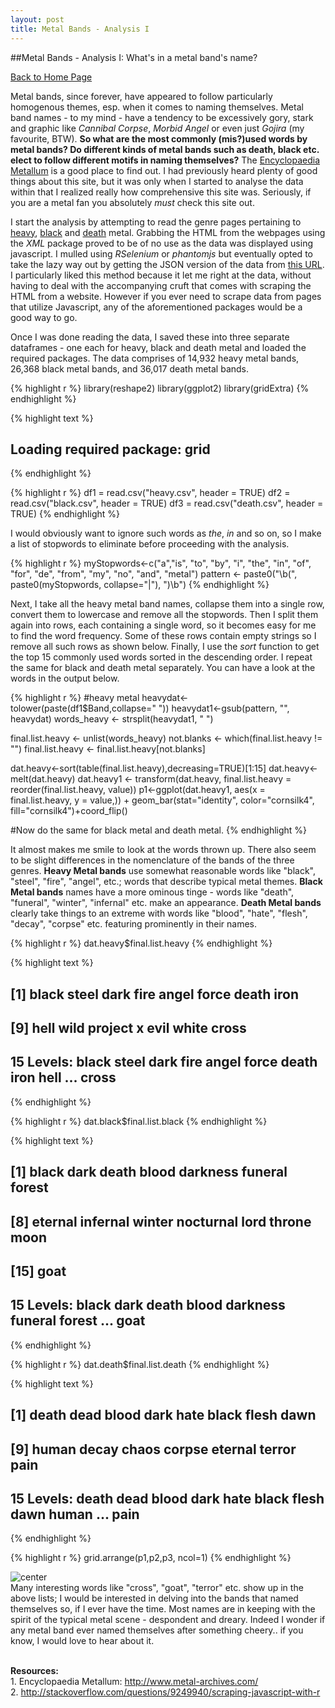 ```yaml
---
layout: post
title: Metal Bands - Analysis I
---
```

##Metal Bands - Analysis I: What's in a metal band's name? 

<p><a href="http://velavar.github.io/">Back to Home Page</a></p>

  Metal bands, since forever, have appeared to follow particularly homogenous themes, esp. when it comes to naming themselves. Metal band names - to my mind - have a tendency to be excessively gory, stark and graphic like *Cannibal Corpse*, *Morbid Angel* or even just *Gojira* (my favourite, BTW). **So what are the most commonly (mis?)used words by metal bands? Do different kinds of metal bands such as death, black etc. elect to follow different motifs in naming themselves?** The [Encyclopaedia Metallum](http://www.metal-archives.com/) is a good place to find out. I had previously heard plenty of good things about this site, but it was only when I started to analyse the data within that I realized really how comprehensive this site was. Seriously, if you are a metal fan you absolutely *must* check this site out. 

  I start the analysis by attempting to read the genre pages pertaining to [heavy](https://en.wikipedia.org/?title=Heavy_metal_music), [black](https://en.wikipedia.org/wiki/Black_metal) and [death](https://en.wikipedia.org/wiki/Death_metal) metal. Grabbing the HTML from the webpages using the *XML* package proved to be of no use as the data was displayed using javascript. I mulled using *RSelenium* or *phantomjs* but eventually opted to take the lazy way out by getting the JSON version of the data from [this URL](http://www.metal-archives.com/browse/ajax-genre/g/heavy/json/1). I particularly liked this method because it let me right at the data, without having to deal with the accompanying cruft that comes with scraping the HTML from a website. However if you ever need to scrape data from pages that utilize Javascript, any of the aforementioned packages would be a good way to go. 

Once I was done reading the data, I saved these into three separate dataframes - one each for heavy, black and death metal and loaded the required packages. The data comprises of 14,932 heavy metal bands, 26,368 black metal bands, and 36,017 death metal bands. 

{% highlight r %}
library(reshape2)
library(ggplot2)
library(gridExtra)
{% endhighlight %}



{% highlight text %}
## Loading required package: grid
{% endhighlight %}


{% highlight r %}
df1 = read.csv("heavy.csv", header = TRUE)
df2 = read.csv("black.csv", header = TRUE)
df3 = read.csv("death.csv", header = TRUE)
{% endhighlight %}



  I would obviously want to ignore such words as *the*, *in* and so on, so I make a list of stopwords to eliminate before proceeding with the analysis.  

{% highlight r %}
myStopwords<-c("a","is", "to", "by", "i", "the", "in", "of", "for", "de", "from", "my", "no", "and", "metal")
pattern <- paste0("\\b(", paste0(myStopwords, collapse="|"), ")\\b")
{% endhighlight %}
  
  Next, I take all the heavy metal band names, collapse them into a single row, convert them to lowercase and remove all the stopwords. Then I split them again into rows, each containing a single word, so it becomes easy for me to find the word frequency. Some of these rows contain empty strings so I remove all such rows as shown below. Finally, I use the *sort* function to get the top 15 commonly used words sorted in the descending order. I repeat the same for black and death metal separately. You can have a look at the words in the output below. 

{% highlight r %}
#heavy metal
heavydat<-tolower(paste(df1$Band,collapse=" "))
heavydat1<-gsub(pattern, "", heavydat)
words_heavy <- strsplit(heavydat1, " ")

final.list.heavy <- unlist(words_heavy)
not.blanks <- which(final.list.heavy != "")
final.list.heavy <- final.list.heavy[not.blanks]

dat.heavy<-sort(table(final.list.heavy),decreasing=TRUE)[1:15]
dat.heavy<-melt(dat.heavy)
dat.heavy1 <- transform(dat.heavy, final.list.heavy = reorder(final.list.heavy, value))
p1<-ggplot(dat.heavy1, aes(x = final.list.heavy, y = value,)) + geom_bar(stat="identity", color="cornsilk4", fill="cornsilk4")+coord_flip()

#Now do the same for black metal and death metal. 
{% endhighlight %}


  It almost makes me smile to look at the words thrown up. There also seem to be slight differences in the nomenclature of the bands of the three genres. **Heavy Metal bands** use somewhat reasonable words like "black", "steel", "fire", "angel", etc.;  words that describe typical metal themes. **Black Metal bands** names have a more ominous tinge - words like "death", "funeral", "winter", "infernal" etc. make an appearance. **Death Metal bands** clearly take things to an extreme with words like "blood", "hate", "flesh", "decay", "corpse" etc. featuring prominently in their names. 

{% highlight r %}
dat.heavy$final.list.heavy
{% endhighlight %}



{% highlight text %}
##  [1] black   steel   dark    fire    angel   force   death   iron   
##  [9] hell    wild    project x       evil    white   cross  
## 15 Levels: black steel dark fire angel force death iron hell ... cross
{% endhighlight %}



{% highlight r %}
dat.black$final.list.black
{% endhighlight %}



{% highlight text %}
##  [1] black     dark      death     blood     darkness  funeral   forest   
##  [8] eternal   infernal  winter    nocturnal lord      throne    moon     
## [15] goat     
## 15 Levels: black dark death blood darkness funeral forest ... goat
{% endhighlight %}



{% highlight r %}
dat.death$final.list.death
{% endhighlight %}



{% highlight text %}
##  [1] death   dead    blood   dark    hate    black   flesh   dawn   
##  [9] human   decay   chaos   corpse  eternal terror  pain   
## 15 Levels: death dead blood dark hate black flesh dawn human ... pain
{% endhighlight %}


{% highlight r %}
grid.arrange(p1,p2,p3, ncol=1)
{% endhighlight %}

<img src="http://velavar.github.io/images/metal_analysis_1/unnamed-chunk-8-1.png" title="center" alt="center" style="display: block; margin: auto;" />
  Many interesting words like "cross", "goat", "terror" etc. show up in the above lists; I would be interested in delving into the bands that named themselves so, if I ever have the time. Most names are in keeping with the spirit of the typical metal scene - despondent and dreary. Indeed I wonder if any metal band ever named themselves after something cheery.. if you know, I would love to hear about it. 

<br>**Resources:**
<br>1. Encyclopaedia Metallum: http://www.metal-archives.com/
<br>2. http://stackoverflow.com/questions/9249940/scraping-javascript-with-r
